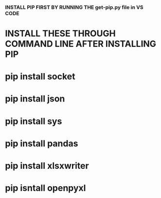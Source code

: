 ### INSTALL PIP FIRST BY RUNNING THE get-pip.py file in VS CODE  ###



# INSTALL THESE THROUGH COMMAND LINE AFTER INSTALLING PIP

# pip install socket
# pip install json
# pip install sys
# pip install pandas
# pip install xlsxwriter
# pip isntall openpyxl




  
